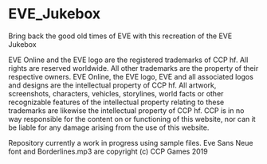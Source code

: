 # EVE_Jukebox
Bring back the good old times of EVE with this recreation of the EVE Jukebox

EVE Online and the EVE logo are the registered trademarks of CCP hf. All rights are reserved worldwide. All other trademarks are the property of their respective owners. EVE Online, the EVE logo, EVE and all associated logos and designs are the intellectual
property of CCP hf. All artwork, screenshots, characters, vehicles, storylines, world facts or other recognizable features of the intellectual property relating to these trademarks are likewise the intellectual property of CCP hf. CCP is in no way
responsible for the content on or functioning of this website, nor can it be liable for any damage arising from the use of this website.

Repository currently a work in progress using sample files. Eve Sans Neue font and Borderlines.mp3 are copyright (c) CCP Games 2019
